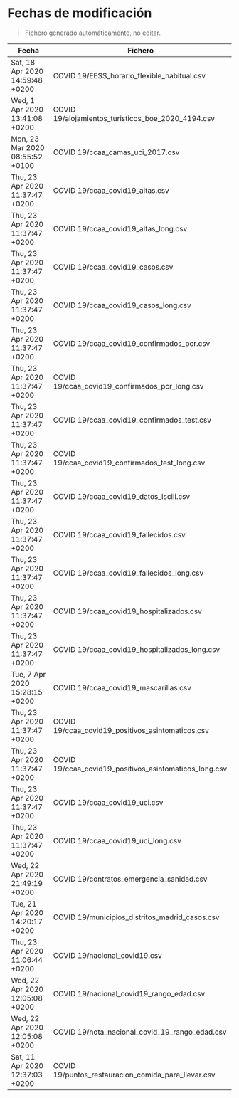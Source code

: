 # Fechas de modificación

> Fichero generado automáticamente, no editar.

| Fecha                           | Fichero                  |
|---------------------------------|--------------------------|
| Sat, 18 Apr 2020 14:59:48 +0200  | COVID 19/EESS_horario_flexible_habitual.csv |
| Wed, 1 Apr 2020 13:41:08 +0200  | COVID 19/alojamientos_turisticos_boe_2020_4194.csv |
| Mon, 23 Mar 2020 08:55:52 +0100  | COVID 19/ccaa_camas_uci_2017.csv |
| Thu, 23 Apr 2020 11:37:47 +0200  | COVID 19/ccaa_covid19_altas.csv |
| Thu, 23 Apr 2020 11:37:47 +0200  | COVID 19/ccaa_covid19_altas_long.csv |
| Thu, 23 Apr 2020 11:37:47 +0200  | COVID 19/ccaa_covid19_casos.csv |
| Thu, 23 Apr 2020 11:37:47 +0200  | COVID 19/ccaa_covid19_casos_long.csv |
| Thu, 23 Apr 2020 11:37:47 +0200  | COVID 19/ccaa_covid19_confirmados_pcr.csv |
| Thu, 23 Apr 2020 11:37:47 +0200  | COVID 19/ccaa_covid19_confirmados_pcr_long.csv |
| Thu, 23 Apr 2020 11:37:47 +0200  | COVID 19/ccaa_covid19_confirmados_test.csv |
| Thu, 23 Apr 2020 11:37:47 +0200  | COVID 19/ccaa_covid19_confirmados_test_long.csv |
| Thu, 23 Apr 2020 11:37:47 +0200  | COVID 19/ccaa_covid19_datos_isciii.csv |
| Thu, 23 Apr 2020 11:37:47 +0200  | COVID 19/ccaa_covid19_fallecidos.csv |
| Thu, 23 Apr 2020 11:37:47 +0200  | COVID 19/ccaa_covid19_fallecidos_long.csv |
| Thu, 23 Apr 2020 11:37:47 +0200  | COVID 19/ccaa_covid19_hospitalizados.csv |
| Thu, 23 Apr 2020 11:37:47 +0200  | COVID 19/ccaa_covid19_hospitalizados_long.csv |
| Tue, 7 Apr 2020 15:28:15 +0200  | COVID 19/ccaa_covid19_mascarillas.csv |
| Thu, 23 Apr 2020 11:37:47 +0200  | COVID 19/ccaa_covid19_positivos_asintomaticos.csv |
| Thu, 23 Apr 2020 11:37:47 +0200  | COVID 19/ccaa_covid19_positivos_asintomaticos_long.csv |
| Thu, 23 Apr 2020 11:37:47 +0200  | COVID 19/ccaa_covid19_uci.csv |
| Thu, 23 Apr 2020 11:37:47 +0200  | COVID 19/ccaa_covid19_uci_long.csv |
| Wed, 22 Apr 2020 21:49:19 +0200  | COVID 19/contratos_emergencia_sanidad.csv |
| Tue, 21 Apr 2020 14:20:17 +0200  | COVID 19/municipios_distritos_madrid_casos.csv |
| Thu, 23 Apr 2020 11:06:44 +0200  | COVID 19/nacional_covid19.csv |
| Wed, 22 Apr 2020 12:05:08 +0200  | COVID 19/nacional_covid19_rango_edad.csv |
| Wed, 22 Apr 2020 12:05:08 +0200  | COVID 19/nota_nacional_covid_19_rango_edad.csv |
| Sat, 11 Apr 2020 12:37:03 +0200  | COVID 19/puntos_restauracion_comida_para_llevar.csv |

